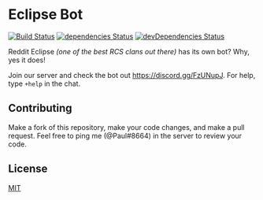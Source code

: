 # Eclipse Bot

[![Build Status](https://travis-ci.com/Luis729/eclipse-bot.svg?branch=master)](https://travis-ci.com/Luis729/eclipse-bot)
[![dependencies Status](https://david-dm.org/luis729/eclipse-bot/status.svg)](https://david-dm.org/luis729/eclipse-bot)
[![devDependencies Status](https://david-dm.org/luis729/eclipse-bot/dev-status.svg)](https://david-dm.org/luis729/eclipse-bot?type=dev)

Reddit Eclipse *(one of the best RCS clans out there)* has its own bot? Why, yes it does!

Join our server and check the bot out <https://discord.gg/FzUNupJ>. For help, type `+help` in the
chat.

## Contributing

Make a fork of this repository, make your code changes, and make a pull request. Feel free to
ping me (@Paul#8664) in the server to review your code.

## License

[MIT](./LICENSE)
